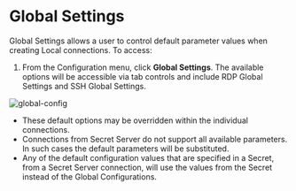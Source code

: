 # Global Settings

Global Settings allows a user to control default parameter values when creating Local connections. To access: 

1. From the Configuration menu, click **Global Settings**. The available options will be accessible via tab controls and include RDP Global Settings and SSH Global Settings.

![global-config](/config-menu.png)

- These default options may be overridden within the individual connections.
- Connections from Secret Server do not support all available parameters. In such cases the default parameters will be substituted.
- Any of the default configuration values that are specified in a Secret, from a Secret Server connection, will use the values from the Secret instead of the Global Configurations.
